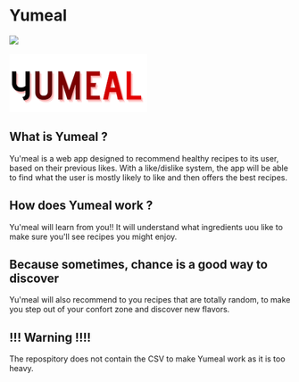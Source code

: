 # Yumeal

<img src="[https://user-images.githubusercontent.com/16319829/81180309-2b51f000-8fee-11ea-8a78-ddfe8c3412a7.png](https://github.com/JouanelR/yu-meal/blob/main/assets/logv4.png)" width=150px height=auto>

![alt text](https://github.com/JouanelR/yu-meal/blob/main/assets/logo_name.png?raw=true)




## What is Yumeal ?

Yu'meal is a web app designed to recommend healthy recipes to its user, based on their previous likes. 
With a like/dislike system, the app will be able to find what the user is mostly likely to like and then offers the best recipes.

## How does Yumeal work ?

Yu'meal will learn from you!! It will understand what ingredients uou like to make sure you'll see recipes you might enjoy.

## Because sometimes, chance is a good way to discover

Yu'meal will also recommend to you recipes that are totally random, to make you step out of your confort zone and discover new flavors.





## !!! Warning !!!!

The repospitory does not contain the CSV to make Yumeal work as it is too heavy.
